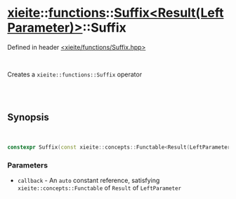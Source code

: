 # [xieite](../../../README.md)::[functions](../../functions.md)::[Suffix<Result(LeftParameter)>](../Suffix.md)::Suffix
Defined in header [<xieite/functions/Suffix.hpp>](../../../include/xieite/functions/Suffix.hpp)

<br/>

Creates a `xieite::functions::Suffix` operator

<br/><br/>

## Synopsis

<br/>

```cpp
constexpr Suffix(const xieite::concepts::Functable<Result(LeftParameter)> auto& callback) noexcept;
```
### Parameters
- `callback` - An `auto` constant reference, satisfying `xieite::concepts::Functable` of `Result` of `LeftParameter`
